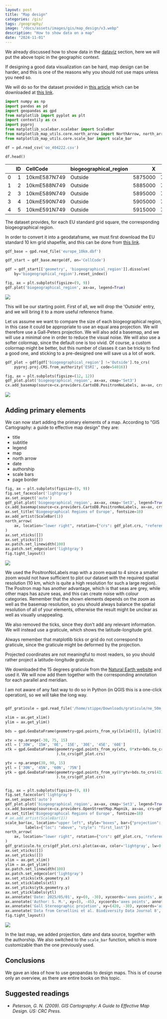 ```yaml
---
layout: post
title: "Map design"
categories: /gis/
tags: /geography/
image: "/docs/assets/images/gis/map_design/v3.webp"
description: "How to show data on a map"
date: "2024-11-01"
---
```


We already discussed how to show data in the [dataviz](/dataviz)
section, here we will put the above topic in the geographic context.

If designing a good data visualization can be hard, map design can be harder,
and this is one of the reasons why you should not use maps
unless you need so.

We will do so for the dataset provided in [this article](https://bdj.pensoft.net/article/53720/)
which can be downloaded at [this link](https://zenodo.org/records/3934970).

```python
import numpy as np
import pandas as pd
import geopandas as gpd
from matplotlib import pyplot as plt
import contextily as cx
import pyproj
from matplotlib_scalebar.scalebar import ScaleBar
from matplotlib_map_utils.core.north_arrow import NorthArrow, north_arrow
from matplotlib_map_utils.core.scale_bar import scale_bar

df = pd.read_csv('oo_404222.csv')

df.head()
```

|    |   ID | CellCode     | biogeographical_region   |       X |       Y |
|---:|-----:|:-------------|:-------------------------|--------:|--------:|
|  0 |    1 | 10kmE587N749 | Outside                  | 5875000 | 7495000 |
|  1 |    2 | 10kmE588N749 | Outside                  | 5885000 | 7495000 |
|  2 |    3 | 10kmE589N749 | Outside                  | 5895000 | 7495000 |
|  3 |    4 | 10kmE590N749 | Outside                  | 5905000 | 7495000 |
|  4 |    5 | 10kmE591N749 | Outside                  | 5915000 | 7495000 |

The dataset provides, for each EU standard grid square,
the corresponding biogeographical region.

In order to convert it into a geodataframe, we must first download
the EU standard 10 km grid shapefile,
and this can be done from [this link](https://www.eea.europa.eu/en/datahub/datahubitem-view/3c362237-daa4-45e2-8c16-aaadfb1a003b).

```python
gdf_base = gpd.read_file('europe_10km.dbf')

gdf_start = gdf_base.merge(df, on='CellCode')

gdf = gdf_start[['geometry', 'biogeographical_region']].dissolve(
    by='biogeographical_region').reset_index()

fig, ax = plt.subplots(figsize=(9, 9))
gdf.plot('biogeographical_region', ax=ax, legend=True)
```

![](/docs/assets/images/gis/map_design/v0.webp)

This will be our starting point.
First of all, we will drop the 'Outside' entry,
and we will bring it to a more useful reference frame.

Let us assume we want to compare the size of each biogeographical region,
in this case it could be appropriate to use an equal area projection.
We will therefore use a Gall-Peters projection.
We will also add a basemap, and we will use a minimal one in order to reduce
the visual noise.
We will also use a softer colormap, since the default one is too vivid.
Of course, a custom colormap might be better, but this number of
classes it can be tricky to find a good one, and sticking to a pre-designed
one will save us a lot of work.

```python
gdf_plot = gdf[gdf['biogeographical_region'] !='Outside'].to_crs(
    pyproj.proj.CRS.from_authority('ESRI', code=54016))

fig, ax = plt.subplots(figsize=(12, 12))
gdf_plot.plot('biogeographical_region', ax=ax, cmap='Set3')
cx.add_basemap(source=cx.providers.CartoDB.PositronNoLabels, ax=ax, crs=gdf_plot.crs, zoom=4)
```

![](/docs/assets/images/gis/map_design/v1.webp)


## Adding primary elements

We can now start adding the primary elements of a map.
According to "GIS Cartography: a guide to effective map design"
they are:
- title
- subtitle
- legend
- map
- north arrow
- date
- authorship
- scale bars
- page border

```python
fig, ax = plt.subplots(figsize=(9, 9))
fig.set_facecolor('lightgray')
ax.set_aspect('auto')
gdf_plot.plot('biogeographical_region', ax=ax, cmap='Set3', legend=True, legend_kwds={'loc': 'lower left'})
cx.add_basemap(source=cx.providers.CartoDB.PositronNoLabels, ax=ax, crs=gdf_plot.crs, zoom=4)
ax.set_title('Biogeographical Regions of Europe', fontsize=18)
ax.add_artist(ScaleBar(1))
north_arrow(
    ax, location="lower right", rotation={"crs": gdf_plot.crs, "reference": "center"}, shadow=False,
)
ax.set_xticks([])
ax.set_yticks([])
ax.patch.set_linewidth(100)
ax.patch.set_edgecolor('lightgray')
fig.tight_layout()
```

![](/docs/assets/images/gis/map_design/v2.webp)

We used the PositronNoLabels map with a zoom equal to 4 since a smaller
zoom would not have sufficient to plot our dataset with the required
spatial resolution (10 km, which is quite a high resolution for
such a large region).
The Positron map has another advantage, which is that seas are grey,
while other maps has azure seas, and this can create noise
with colour categories.
Remember that the shown elements depends on the zoom as well as the basemap
resolution, so you should always balance the spatial resolution
of all of your elements, otherwise the result might be unclear
as well as visually unappealing.

We also removed the ticks, since they don't add any relevant information.
We will instead use a graticule, which shows the latitude-longitude grid.

Always remember that matplotlib ticks or grid do not correspond
to graticule, since the graticule might be deformed by the projection.

Projected coordinates are not meaningful to most readers, so you should
rather project a latitude-longitude graticule.

We downloaded the 15 degrees graticule from the
[Natural Earth website](https://www.naturalearthdata.com/downloads/50m-physical-vectors/50m-graticules/)
and used it.
We will now add them together with the corresponding annotation for
each parallel and meridian.

I am not aware of any fast way to do so in Python (in QGIS this is a one-click
operation), so we will take the long way.


```python

gdf_graticule = gpd.read_file('/home/stippe/Downloads/graticule/ne_50m_graticules_15.dbf')

xlim = ax.get_xlim()
ylim = ax.get_ylim()

bds = gpd.GeoDataFrame(geometry=gpd.points_from_xy([xlim[0]], [ylim[0]]), crs=gdf_plot.crs)

xtv = np.arange(-30, 75, 15)
xtl = ['30W', '15W', '0E', '15E', '30E', '45E', '60E']
xtk = gpd.GeoDataFrame(geometry=gpd.points_from_xy(xtv, 0*xtv+bds.to_crs(4326).geometry.y.values[0]), crs=4326
                       ).to_crs(gdf_plot.crs)

ytv = np.arange(30, 90, 15)
ytl = ['30N', '45N', '60N', '75N']
ytk = gpd.GeoDataFrame(geometry=gpd.points_from_xy(0*ytv+bds.to_crs(4326).geometry.x.values[0], ytv), crs=4326
                       ).to_crs(gdf_plot.crs)


fig, ax = plt.subplots(figsize=(9, 8))
fig.set_facecolor('lightgray')
ax.set_aspect('auto')
gdf_plot.plot('biogeographical_region', ax=ax, cmap='Set3', legend=True, legend_kwds={'loc': 'lower left', 'framealpha': 0.4})
cx.add_basemap(source=cx.providers.OpenStreetMap.Mapnik, ax=ax, crs=gdf_plot.crs, zoom=2)
ax.set_title('Biogeographical Regions of Europe', fontsize=18)
# ax.add_artist(ScaleBar(1))
scale_bar(ax, location="upper left", style="boxes", bar={"projection": gdf_plot.crs, "minor_type":"none", 'minor_div': 0, 'major_div': 2, 'max': 2000},
         labels={"loc": "above", "style": "first_last"})
north_arrow(
    ax, location="lower right", rotation={"crs": gdf_plot.crs, "reference": "center"}, shadow=False, scale=0.4
)
gdf_graticule.to_crs(gdf_plot.crs).plot(ax=ax, color='lightgray', lw=0.8)
ax.set_xticks([])
ax.set_yticks([])
xlim = ax.get_xlim()
ylim = ax.get_ylim()
ax.patch.set_linewidth(100)
ax.patch.set_edgecolor('lightgray')
ax.set_xticks(xtk.geometry.x)
ax.set_xticklabels(xtl)
ax.set_yticks(ytk.geometry.y)
ax.set_yticklabels(ytl)
ax.annotate('Date: 2025/05/01', xy=(0, -30), xycoords='axes points', annotation_clip=False)
ax.annotate('Author: S. M.', xy=(0, -45), xycoords='axes points', annotation_clip=False)
ax.annotate('Gall Stereographic projetion', xy=(420, -30), xycoords='axes points', annotation_clip=False)
ax.annotate('Data from Cervellini et al. Biodiversity Data Journal 8', xy=(310, -45), xycoords='axes points', annotation_clip=False)
fig.tight_layout()
```

![](/docs/assets/images/gis/map_design/v3.webp)

In the last map, we added projection, date and data source, together with the authorship.
We also switched to the `scale_bar` function, which is more customizable
than the one previously used.

## Conclusions

We gave an idea of how to use geopandas to design maps. This is of course only
an overview, as there are entire books on this topic.


## Suggested readings
- <cite>Peterson, G. N. (2009). GIS Cartography: A Guide to Effective Map Design. US: CRC Press.</cite>